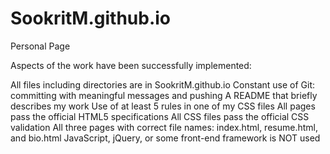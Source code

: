 # SookritM.github.io

Personal Page

Aspects of the work have been successfully implemented:

All files including directories are in SookritM.github.io 
Constant use of Git: committing with meaningful messages and pushing
A README that briefly describes my work
Use of at least 5 rules in one of my CSS files
All pages pass the official HTML5 specifications
All CSS files pass the official CSS validation
All three pages with correct file names: index.html, resume.html, and bio.html
JavaScript, jQuery, or some front-end framework is NOT used
